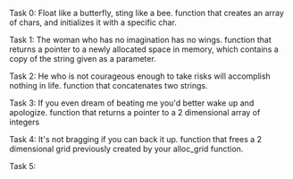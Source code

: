 Task 0: Float like a butterfly, sting like a bee.
function that creates an array of chars, and initializes it with a specific char.

Task 1: The woman who has no imagination has no wings.
function that returns a pointer to a newly allocated space in memory, which contains a copy of the string given as a parameter.

Task 2: He who is not courageous enough to take risks will accomplish nothing in life.
function that concatenates two strings.

Task 3: If you even dream of beating me you'd better wake up and apologize.
function that returns a pointer to a 2 dimensional array of integers

Task 4: It's not bragging if you can back it up.
function that frees a 2 dimensional grid previously created by your alloc_grid function.

Task 5: 
